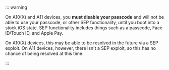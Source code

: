 ::: warning

On A10(X) and A11 devices, you **must disable your passcode** and will not be able to use your passcode, or other SEP functionality, until you boot into a stock iOS state. SEP functionality includes things such as a passcode, Face ID/Touch ID, and Apple Pay. 

On A10(X) devices, this may be able to be resolved in the future via a SEP exploit. On A11 devices, however, there isn't a SEP exploit, so this has no chance of being resolved at this time.

:::